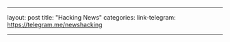 -----

layout: post
title: "Hacking News"
categories:
link-telegram: https://telegram.me/newshacking

-------
